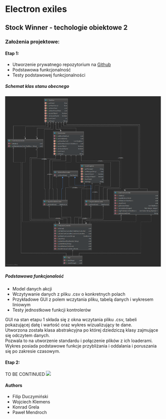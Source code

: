 # Electron exiles
## Stock Winner - techologie obiektowe 2 

### Założenia projektowe:
#### Etap 1:
- Utworzenie prywatnego repozytorium na [Github](https://github.com/FrozenTear7/electron-exiles)
- Podstawowa funkcjonalność
- Testy podstawowej funkcjonalności

##### Schemat klas stanu obecnego
![](./ClassDiagram2.png)

##### Podstawowa funkcjonalość
- Model danych akcji
- Wczytywanie danych z pliku .csv o konkretnych polach
- Przykładowe GUI z polem wczytania pliku, tabelą danych i wykresem liniowym
- Testy jednostkowe funkcji kontrolerów

GUI na stan etapu 1 składa się z okna wczytania pliku .csv, tabeli pokazującej datę i wartość
oraz wykres wizualizujący te dane.\
Utworzona została klasa abstrakcyjna po której dziedziczą klasy zajmujące się odczytem danych.\
Pozwala to na utworzenie standardu i połączenie plików z ich loaderami.
Wykres posiada podstawowe funkcje przybliżania i oddalania i poruszania się po zakresie czasowym.

#### Etap 2:
TO BE CONTINUED
<img src="https://ninfora.com/forums/uploads/monthly_2016_12/maxresdefault.jpg.6726da6b26a92e9e10764a43bac729d4.jpg" />

#### Authors
- Filip Duczymiński
- Wojciech Klemens
- Konrad Grela
- Paweł Mendroch
